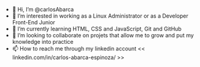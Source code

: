 - 👋 Hi, I’m @carlosAbarca
- 👀 I’m interested in working as a Linux Administrator or as a Developer Front-End Junior
- 🌱 I’m currently learning HTML, CSS and JavaScript, Git and GitHub
- 💞️ I’m looking to collaborate on projets that allow me to grow and put my knowledge into practice
- 📫 How to reach me through my linkedin account  << linkedin.com/in/carlos-abarca-espinoza/ >>

<!---
abarcaEs3/abarcaEs3 is a ✨ special ✨ repository because its `README.md` (this file) appears on your GitHub profile.
You can click the Preview link to take a look at your changes.
--->
